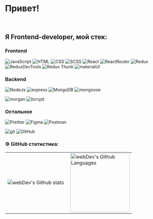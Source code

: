 # Привет!
<br>

## Я Frontend-developer, мой стек: 

### Frontend
![JavaScript](https://img.shields.io/badge/-JavaScript-yellow?style=for-the-badge&logo=JavaScript&logoColor=white)
![HTML](https://img.shields.io/badge/-HTML-FF6618?style=for-the-badge&logo=HTML&logoColor=white)
![CSS](https://img.shields.io/badge/-CSS-1872FF?style=for-the-badge&logo=css&logoColor=white)
![SCSS](https://img.shields.io/badge/-SCSS-1872FF?style=for-the-badge&logo=SASS&logoColor=white)
![React](https://img.shields.io/badge/-React-430098?style=for-the-badge&logo=react&logoColor=blue)
![ReactRouter](https://img.shields.io/badge/-React_Router-430098?style=for-the-badge&logo=react-router&logoColor=blue)
![Redux](https://img.shields.io/badge/-Redux-45b8d8?style=for-the-badge&logo=redux&logoColor=orange)
![ReduxDevTools](https://img.shields.io/badge/redux_toolkit-45b8d8?style=for-the-badge&logo=redux&logoColor=orange)
![Redux Thunk](https://img.shields.io/badge/-Redux_Thunk-45b8d8?style=for-the-badge&logo=Redux&logoColor=orange)
![materialUI](https://img.shields.io/badge/-Material_Ui-6e10ee?style=for-the-badge&logo=material_ui&logoColor=white)


### Backend
![NodeJs](https://img.shields.io/badge/-Nodejs-43853d?style=for-the-badge&logo=Node.js&logoColor=white)
![express](https://img.shields.io/badge/express-green?style=for-the-badge&logo=express)
![MongoDB](https://img.shields.io/badge/-MongoDB-purple?style=for-the-badge&logo=mongodb&logoColor=green)
![mongoose](https://img.shields.io/badge/mongoose-purple?style=for-the-badge&logo=mongodb&logoColor=green)

![morgan](https://img.shields.io/badge/-MORGAN-gray?style=for-the-badge&logo=morgan&logoColor=orange)
![bcrypt](https://img.shields.io/badge/bcrypt-gray?style=for-the-badge&logo)  

### Остальное
![Prettier](https://img.shields.io/badge/-Prettier-grey?style=for-the-badge&logo=Prettier&logoColor=orange)
![Figma](https://img.shields.io/badge/-Figma-black?style=for-the-badge&logo=Figma&logoColor=orange)
![Postman](https://img.shields.io/badge/-Postman-black?style=for-the-badge&logo=Postman&logoColor=orange)

![git](https://img.shields.io/badge/-Git-black?style=for-the-badge&logo=git&logoColor=white)
![GitHub](https://img.shields.io/badge/-GitHub-black?style=for-the-badge&logo=github&logoColor=white)   




<!-- ## Связь со мной  -->   


### ⚙️ GitHub статистика:   

<table>
  <tr>
    <td>
      <img align="left" src="http://github-readme-streak-stats.herokuapp.com?user=Yakhunov&theme=dark&background=000000" alt="webDev's Github stats" />
    </td>
    <td>
      <img height="195px" align="right" alt="webDev's Github Languages" src="https://github-readme-stats-sigma-five.vercel.app/api/top-langs/?username=Yakhumov&layout=compact&theme=vision-friendly-dark" />           
    </td>
  </tr>
</table>  

